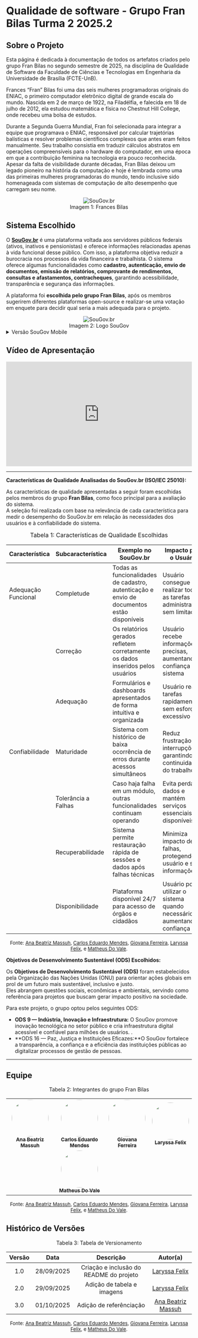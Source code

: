 # Qualidade de software -  Grupo Fran Bilas Turma 2 2025.2

## Sobre o Projeto

Esta página é dedicada à documentação de todos os artefatos criados pelo grupo Fran Bilas no segundo semestre de 2025, na disciplina de Qualidade de Software da Faculdade de Ciências e Tecnologias em Engenharia da Universidade de Brasília (FCTE-UnB).

Frances “Fran” Bilas foi uma das seis mulheres programadoras originais do ENIAC, o primeiro computador eletrônico digital de grande escala do mundo. Nascida em 2 de março de 1922, na Filadélfia, e falecida em 18 de julho de 2012, ela estudou matemática e física no Chestnut Hill College, onde recebeu uma bolsa de estudos. 

Durante a Segunda Guerra Mundial, Fran foi selecionada para integrar a equipe que programava o ENIAC, responsável por calcular trajetórias balísticas e resolver problemas científicos complexos que antes eram feitos manualmente. Seu trabalho consistia em traduzir cálculos abstratos em operações compreensíveis para o hardware do computador, em uma época em que a contribuição feminina na tecnologia era pouco reconhecida. Apesar da falta de visibilidade durante décadas, Fran Bilas deixou um legado pioneiro na história da computação e hoje é lembrada como uma das primeiras mulheres programadoras do mundo, tendo inclusive sido homenageada com sistemas de computação de alto desempenho que carregam seu nome.

<div style="text-align: center;">
  <img src="assets/images/Frances.png" alt="SouGov.br" style="max-width: 100%; height: auto;">
</div>
<div style="text-align: center; margin: 0; font-size: 14px;">
  Imagem 1: Frances Bilas
</div>

## Sistema Escolhido

O [**SouGov.br**](https://sougov.sigepe.gov.br/sougov) é uma plataforma voltada aos servidores públicos federais (ativos, inativos e pensionistas) e oferece informações relacionadas apenas à vida funcional desse público. Com isso, a plataforma objetiva reduzir a burocracia nos processos da vida financeira e trabalhista.
O sistema oferece  algumas funcionalidades como **cadastro, autenticação, envio de documentos, emissão de relatórios, comprovante de rendimentos, consultas e afastamentos, contracheques**, garantindo acessibilidade, transparência e segurança das informações.

A plataforma foi **escolhida pelo grupo Fran Bilas**, após os membros sugerirem diferentes plataformas open-source e realizar-se uma votação em enquete para decidir qual seria a mais adequada para o projeto.

<div style="text-align: center;">
  <img src="assets/images/sougov.png" alt="SouGov.br" style="max-width: 100%; height: auto;">
</div>
<div style="text-align: center; margin: 0; font-size: 14px;">
  Imagem 2: Logo SouGov
</div>

<details>
  <summary>Versão SouGov Mobile</summary>
  Versão 5.573 — Versão mobile utilizada ao longo desta avaliação.
</details>

## Vídeo de Apresentação

<div style="position: relative; padding-bottom: 56.25%; height: 0; overflow: hidden; max-width: 100%;">
  <iframe src="https://www.youtube.com/embed/f_8porJ1fho?si=nhRNn3l67KF2ZVKJ"
          frameborder="0"
          allow="accelerometer; autoplay; clipboard-write; encrypted-media; gyroscope; picture-in-picture; web-share"
          allowfullscreen
          style="position: absolute; top:0; left:0; width:100%; height:100%;">
  </iframe>
</div>

-------


**Características de Qualidade Analisadas do SouGov.br (ISO/IEC 25010):**

As características de qualidade apresentadas a seguir foram escolhidas pelos membros do grupo **Fran Bilas**, como foco principal para a avaliação do sistema.  
A seleção foi realizada com base na relevância de cada característica para medir o desempenho do SouGov.br em relação às necessidades dos usuários e à confiabilidade do sistema.


<font size="3"><p style="text-align: center">Tabela 1: Características de Qualidade Escolhidas</p></font>

| Característica          | Subcaracterística          | Exemplo no SouGov.br                                                      | Impacto para o Usuário                                               |
|-------------------------|---------------------------|--------------------------------------------------------------------------|----------------------------------------------------------------------|
| Adequação Funcional     | Completude                | Todas as funcionalidades de cadastro, autenticação e envio de documentos estão disponíveis | Usuário consegue realizar todas as tarefas administrativas sem limitações |
|                         | Correção                  | Os relatórios gerados refletem corretamente os dados inseridos pelos usuários | Usuário recebe informações precisas, aumentando confiança no sistema |
|                         | Adequação                 | Formulários e dashboards apresentados de forma intuitiva e organizada    | Usuário realiza tarefas rapidamente, sem esforço excessivo           |
| Confiabilidade          | Maturidade                | Sistema com histórico de baixa ocorrência de erros durante acessos simultâneos | Reduz frustração e interrupções, garantindo continuidade do trabalho |
|                         | Tolerância a Falhas       | Caso haja falha em um módulo, outras funcionalidades continuam operando  | Evita perda de dados e mantém serviços essenciais disponíveis        |
|                         | Recuperabilidade          | Sistema permite restauração rápida de sessões e dados após falhas técnicas | Minimiza impacto de falhas, protegendo o usuário e suas informações  |
|                         | Disponibilidade           | Plataforma disponível 24/7 para acesso de órgãos e cidadãos              | Usuário pode utilizar o sistema quando necessário, aumentando confiança |

<div style="text-align: center; margin: 0; font-size: small;">
Fonte: 
<a href="https://github.com/AnaBeatrizMassuh">Ana Beatriz Massuh</a>, 
<a href="https://github.com/CarlosEduardoMendesdeMesquita">Carlos Eduardo Mendes</a>, 
<a href="https://github.com/gih7915">Giovana Ferreira</a>, 
<a href="https://github.com/felixlaryssa">Laryssa Felix</a>, e
<a href="https://github.com/delvale412">Matheus Do Vale</a>.
</div>



**Objetivos de Desenvolvimento Sustentável (ODS) Escolhidos:**

Os **Objetivos de Desenvolvimento Sustentável (ODS)** foram estabelecidos pela Organização das Nações Unidas (ONU) para orientar ações globais em prol de um futuro mais sustentável, inclusivo e justo.  
Eles abrangem questões sociais, econômicas e ambientais, servindo como referência para projetos que buscam gerar impacto positivo na sociedade.

Para este projeto, o grupo optou pelos seguintes ODS:

* **ODS 9 — Indústria, Inovação e Infraestrutura:** O SouGov promove inovação tecnológica no setor público e cria infraestrutura digital acessível e confiável para milhões de usuários.
.
* **ODS 16 — Paz, Justiça e Instituições Eficazes:**O SouGov fortalece a transparência, a confiança e a eficiência das instituições públicas ao digitalizar processos de gestão de pessoas.

---

## Equipe

<div style="text-align: center; margin: 0; font-size: 14px;">
  Tabela 2: Integrantes do grupo Fran Bilas
</div>

<div style="display: flex; justify-content: center;">
  <table>
    <tr>
      <td align="center">
        <a href="https://github.com/AnaBeatrizMassuh">
          <img src="https://avatars.githubusercontent.com/u/87723296?v=4" width="100" height="100" style="border-radius: 50%; object-fit: cover;" alt=""/>
          <br /><sub><b>Ana Beatriz Massuh</b></sub>
        </a>
      </td>
      <td align="center">
        <a href="https://github.com/CarlosEduardoMendesdeMesquita">
          <img src="https://avatars.githubusercontent.com/u/58157127?v=4" width="100" height="100" style="border-radius: 50%; object-fit: cover;" alt=""/>
          <br /><sub><b>Carlos Eduardo Mendes</b></sub>
        </a>
      </td>
      <td align="center">
        <a href="https://github.com/gih7915">
          <img src="https://avatars.githubusercontent.com/u/134656592?v=4" width="100" height="100" style="border-radius: 50%; object-fit: cover;" alt=""/>
          <br /><sub><b>Giovana Ferreira</b></sub>
        </a>
      </td>
      <td align="center">
        <a href="http://github.com/felixlaryssa">
          <img src="https://avatars.githubusercontent.com/u/143897458?v=4&size=64" width="100" height="100" style="border-radius: 50%; object-fit: cover;" alt=""/>
          <br /><sub><b>Laryssa Felix</b></sub>
        </a>
      </td>
    </tr>
    <tr>
      <td></td> 
      <td align="center">
        <a href="https://github.com/delvale412">
          <img src="https://avatars.githubusercontent.com/u/87723296?v=4" width="100" height="100" style="border-radius: 50%; object-fit: cover;" alt=""/>
          <br /><sub><b>Matheus Do Vale</b></sub>
        </a>
      </td>
      <td></td> 
    </tr>
  </table>
</div>
<div style="text-align: center; margin: 0; font-size: small;">
Fonte: 
<a href="https://github.com/AnaBeatrizMassuh">Ana Beatriz Massuh</a>, 
<a href="https://github.com/CarlosEduardoMendesdeMesquita">Carlos Eduardo Mendes</a>, 
<a href="https://github.com/gih7915">Giovana Ferreira</a>, 
<a href="https://github.com/felixlaryssa">Laryssa Felix</a>, e
<a href="https://github.com/delvale412">Matheus Do Vale</a>.
</div>



## Histórico de Versões

<div style="text-align: center; margin: 0; font-size: 14px;">
  Tabela 3: Tabela de Versionamento
</div>


| Versão | Data       | Descrição                              | Autor(a) |
| :----: | :--------: | :------------------------------------: | :------: |
| 1.0    | 28/09/2025 | Criação e inclusão do README do projeto | [Laryssa Felix](https://github.com/felixlaryssa) |
| 2.0    | 29/09/2025 | Adição de tabela e imagens | [Laryssa Felix](https://github.com/felixlaryssa) |
| 3.0    | 01/10/2025 | Adição de referênciação | [Ana Beatriz Massuh](https://github.com/AnaBeatrizMassuh)|

<div style="text-align: center; margin: 0; font-size: small;">
Fonte: 
<a href="https://github.com/AnaBeatrizMassuh">Ana Beatriz Massuh</a>, 
<a href="https://github.com/CarlosEduardoMendesdeMesquita">Carlos Eduardo Mendes</a>, 
<a href="https://github.com/gih7915">Giovana Ferreira</a>, 
<a href="https://github.com/felixlaryssa">Laryssa Felix</a>, e
<a href="https://github.com/delvale412">Matheus Do Vale</a>.
</div>

